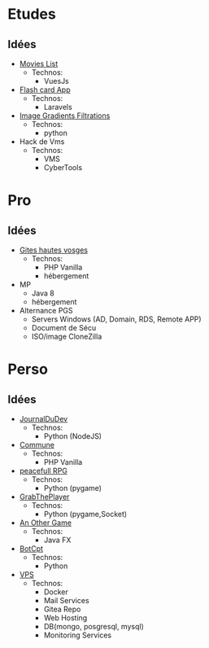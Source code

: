 # Etudes

## Idées

- [Movies List](https://github.com/yohemm/MovieList)
  - Technos:
    - VuesJs
- [Flash card App](https://github.com/yohemm/FlashCards)
  - Technos:
    - Laravels
- [Image Gradients Filtrations](https://github.com/yohemm/ImageGradientFiltration)
  - Technos:
    - python
- Hack de Vms
  - Technos:
    - VMS
    - CyberTools

# Pro

## Idées

- [Gites hautes vosges](https://github.com/yohemm/apartment-rental)
  - Technos:
    - PHP Vanilla
    - hébergement
- MP
  - Java 8
  - hébergement
- Alternance PGS
  - Servers Windows (AD, Domain, RDS, Remote APP)
  - Document de Sécu
  - ISO/image CloneZilla

# Perso

## Idées

- [JournalDuDev](https://github.com/yohemm/journal-du-dev)
  - Technos:
    - Python (NodeJS)
- [Commune](https://github.com/yohemm/commune)
  - Technos:
    - PHP Vanilla
- [peacefull RPG](https://github.com/yohemm/peace-full-rpg)
  - Technos:
    - Python (pygame)
- [GrabThePlayer](https://github.com/yohemm/grab-the-player)
  - Technos:
    - Python (pygame,Socket)
- [An Other Game](https://github.com/yohemm/AnOtherGame)
  - Technos:
    - Java FX
- [BotCpt](https://github.com/yohemm/botCrtp)
  - Technos:
    - Python
- [VPS](https://github.com/yohemm/VPS-Docker-Net)
  - Technos:
    - Docker
    - Mail Services
    - Gitea Repo
    - Web Hosting
    - DB(mongo, posgresql, mysql)
    - Monitoring Services
